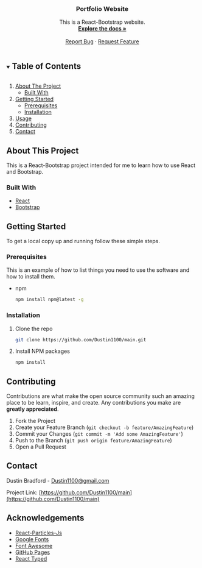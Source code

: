 <br />
<p align="center">

  <h3 align="center">Portfolio Website</h3>

  <p align="center">
    This is a React-Bootstrap website.
    <br />
    <a href="https://github.com/Dustin1100/main"><strong>Explore the docs »</strong></a>
    <br />
    <br />
    <a href="https://github.com/Dustin1100/main/issues">Report Bug</a>
    ·
    <a href="https://github.com/Dustin1100/main/issues">Request Feature</a>
  </p>
</p>



<!-- TABLE OF CONTENTS -->
<details open="open">
  <summary><h2 style="display: inline-block">Table of Contents</h2></summary>
  <ol>
    <li>
      <a href="#about-the-project">About The Project</a>
      <ul>
        <li><a href="#built-with">Built With</a></li>
      </ul>
    </li>
    <li>
      <a href="#getting-started">Getting Started</a>
      <ul>
        <li><a href="#prerequisites">Prerequisites</a></li>
        <li><a href="#installation">Installation</a></li>
      </ul>
    </li>
    <li><a href="#usage">Usage</a></li>
    <li><a href="#contributing">Contributing</a></li>
    <li><a href="#contact">Contact</a></li>
  </ol>
</details>



<!-- ABOUT THE PROJECT -->
## About This Project

This is a React-Bootstrap project intended for me to learn how to use React and Bootstrap.



### Built With

* [React]()
* [Bootstrap]()



<!-- GETTING STARTED -->
## Getting Started

To get a local copy up and running follow these simple steps.

### Prerequisites

This is an example of how to list things you need to use the software and how to install them.
* npm
  ```sh
  npm install npm@latest -g
  ```

### Installation

1. Clone the repo
   ```sh
   git clone https://github.com/Dustin1100/main.git
   ```
2. Install NPM packages
   ```sh
   npm install
   ```


<!-- CONTRIBUTING -->
## Contributing

Contributions are what make the open source community such an amazing place to be learn, inspire, and create. Any contributions you make are **greatly appreciated**.

1. Fork the Project
2. Create your Feature Branch (`git checkout -b feature/AmazingFeature`)
3. Commit your Changes (`git commit -m 'Add some AmazingFeature'`)
4. Push to the Branch (`git push origin feature/AmazingFeature`)
5. Open a Pull Request



<!-- CONTACT -->
## Contact

Dustin Bradford - Dustin1100@gmail.com

Project Link: [https://github.com/Dustin1100/main](https://github.com/Dustin1100/main)


<!-- ACKNOWLEDGEMENTS -->
## Acknowledgements
* [React-Particles-Js](https://www.npmjs.com/package/react-particles-js)
* [Google Fonts](https://fonts.google.com/)
* [Font Awesome](https://fontawesome.com/)
* [GitHub Pages](https://pages.github.com)
* [React Typed](https://pages.github.com)




<!-- MARKDOWN LINKS & IMAGES -->
<!-- https://www.markdownguide.org/basic-syntax/#reference-style-links -->
[contributors-shield]: https://img.shields.io/github/contributors/Dustin1100/repo.svg?style=for-the-badge
[contributors-url]: https://github.com/Dustin1100/repo/graphs/contributors
[forks-shield]: https://img.shields.io/github/forks/Dustin1100/repo.svg?style=for-the-badge
[forks-url]: https://github.com/Dustin1100/repo/network/members
[stars-shield]: https://img.shields.io/github/stars/Dustin1100/repo.svg?style=for-the-badge
[stars-url]: https://github.com/Dustin1100/repo/stargazers
[issues-shield]: https://img.shields.io/github/issues/Dustin1100/repo.svg?style=for-the-badge
[issues-url]: https://github.com/Dustin1100/repo/issues
[license-shield]: https://img.shields.io/github/license/Dustin1100/repo.svg?style=for-the-badge
[license-url]: https://github.com/Dustin1100/repo/blob/master/LICENSE.txt
[linkedin-shield]: https://img.shields.io/badge/-LinkedIn-black.svg?style=for-the-badge&logo=linkedin&colorB=555
[linkedin-url]: https://linkedin.com/in/Dustin1100
